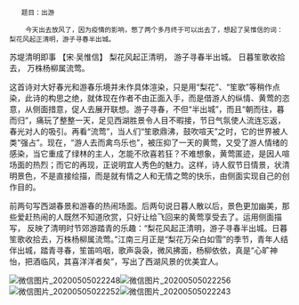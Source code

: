        题目：出游
    
        今天出去放风了，因为疫情的影响，憋了两个多月终于可以出去了，想起了吴惟信的词：梨花风起正清明，游子寻春半出城。                

苏堤清明即事
【宋∙吴惟信】
梨花风起正清明，
游子寻春半出城。
日暮笙歌收拾去，
万株杨柳属流莺。                      

这首诗对大好春光和游春乐境并未作具体渲染，只是用“梨花”、“笙歌”等稍作点染，此诗的构思之绝，就体现在作者不由正面入手，而是借游人的纵情、黄莺的恣意，从侧面措意，促人去展开联想。游子寻春，不但“半出城”，而且“朝而往，暮而归”，痛玩了整整一天，足见西湖胜景令人目不暇接，节日气氛使人流连忘返，春光对人的吸引。再看“流莺”，当人们“笙歌鼎沸，鼓吹喧天”之时，它的世界被人类“强占”。现在，“游人去而禽鸟乐也”，被压抑了一天的黄莺，又受了游人情绪的感染，当它重成了绿林的主人，怎能不欣喜若狂？不难想象，黄莺匿迹，是因人喧场面的热烈；而它的再现，正说明宜人秀色的魅力。这样，诗人叙节日情景，状清明景色，不是直接绘描，而是就有情之人和无情之莺的快乐，由侧面实现自己的创作目的。

前两句写西湖春景和游春的热闹场面。后两句说日暮人散以后，景色更加幽美，那些爱赶热闹的人既然不知道欣赏，只好让给飞回来的黄莺享受去了。运用侧面描写， 反映了清明时节郊游踏青的乐趣：“梨花风起正清明，游子寻春半出城。日暮笙歌收拾去，万株杨柳属流莺。”江南三月正是“梨花万朵白如雪”的季节，青年人结伴出城，踏青寻春，笙笛呜咽，歌声袅袅，微风拂面，杨柳依依，真是“心旷神怡，把酒临风，其喜洋洋者矣”，写出了西湖风景的优美宜人。



![微信图片_20200505022248](C:\Users\Administrator\Desktop\hexo\blog\source\_posts\微信图片_20200505022248.jpg)![微信图片_20200505022256](C:\Users\Administrator\Desktop\hexo\blog\source\_posts\微信图片_20200505022256.jpg)![微信图片_20200505022252](C:\Users\Administrator\Desktop\hexo\blog\source\_posts\微信图片_20200505022252.jpg)![微信图片_20200505022243](C:\Users\Administrator\Desktop\hexo\blog\source\_posts\微信图片_20200505022243.jpg)